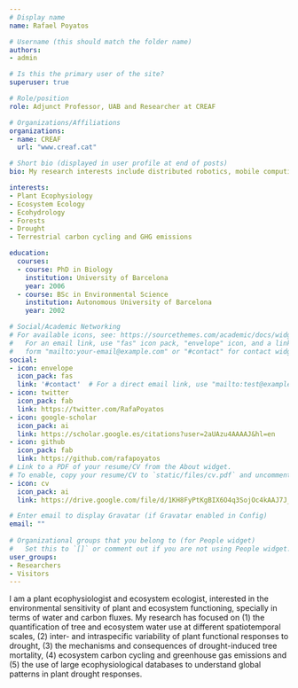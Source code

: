 ```yaml
---
# Display name
name: Rafael Poyatos

# Username (this should match the folder name)
authors:
- admin

# Is this the primary user of the site?
superuser: true

# Role/position
role: Adjunct Professor, UAB and Researcher at CREAF

# Organizations/Affiliations
organizations:
- name: CREAF
  url: "www.creaf.cat"

# Short bio (displayed in user profile at end of posts)
bio: My research interests include distributed robotics, mobile computing and programmable matter.

interests:
- Plant Ecophysiology
- Ecosystem Ecology
- Ecohydrology
- Forests
- Drought
- Terrestrial carbon cycling and GHG emissions

education:
  courses:
  - course: PhD in Biology
    institution: University of Barcelona
    year: 2006
  - course: BSc in Environmental Science
    institution: Autonomous University of Barcelona
    year: 2002

# Social/Academic Networking
# For available icons, see: https://sourcethemes.com/academic/docs/widgets/#icons
#   For an email link, use "fas" icon pack, "envelope" icon, and a link in the
#   form "mailto:your-email@example.com" or "#contact" for contact widget.
social:
- icon: envelope
  icon_pack: fas
  link: '#contact'  # For a direct email link, use "mailto:test@example.org".
- icon: twitter
  icon_pack: fab
  link: https://twitter.com/RafaPoyatos
- icon: google-scholar
  icon_pack: ai
  link: https://scholar.google.es/citations?user=2aUAzu4AAAAJ&hl=en
- icon: github
  icon_pack: fab
  link: https://github.com/rafapoyatos
# Link to a PDF of your resume/CV from the About widget.
# To enable, copy your resume/CV to `static/files/cv.pdf` and uncomment the lines below.  
- icon: cv
  icon_pack: ai
  link: https://drive.google.com/file/d/1KH8FyPtKgBIX6O4q3SojOc4kAAJ7J_8n/view?usp=sharing

# Enter email to display Gravatar (if Gravatar enabled in Config)
email: ""
  
# Organizational groups that you belong to (for People widget)
#   Set this to `[]` or comment out if you are not using People widget.  
user_groups:
- Researchers
- Visitors
---
```


I am a plant ecophysiologist and ecosystem ecologist, interested in the environmental sensitivity of plant and ecosystem functioning, specially in terms of water and carbon fluxes.  My research has focused on  (1) the quantification of tree and ecosystem water use at different spatiotemporal scales, (2) inter- and intraspecific variability of plant functional responses to drought, (3) the mechanisms and consequences of drought-induced tree mortality, (4) ecosystem carbon cycling and greenhouse gas emissions and (5) the use of large ecophysiological databases to understand global patterns in plant drought responses.
